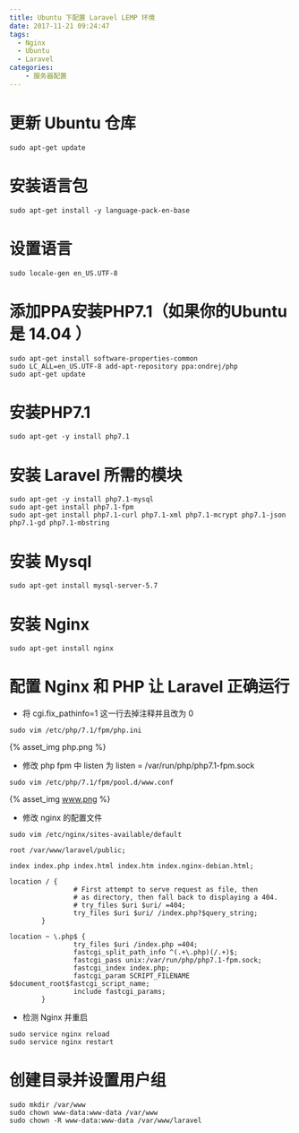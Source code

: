 ```yaml
---
title: Ubuntu 下配置 Laravel LEMP 环境
date: 2017-11-21 09:24:47
tags:
  - Nginx
  - Ubuntu
  - Laravel
categories: 
	- 服务器配置
---
```


# 更新 Ubuntu 仓库
```
sudo apt-get update
```

# 安装语言包

```
sudo apt-get install -y language-pack-en-base
```
<!-- more -->
# 设置语言

```
sudo locale-gen en_US.UTF-8
```

# 添加PPA安装PHP7.1（如果你的Ubuntu是 14.04 ）

```
sudo apt-get install software-properties-common
sudo LC_ALL=en_US.UTF-8 add-apt-repository ppa:ondrej/php
sudo apt-get update
```

# 安装PHP7.1

```
sudo apt-get -y install php7.1
```

# 安装 Laravel 所需的模块

```
sudo apt-get -y install php7.1-mysql
sudo apt-get install php7.1-fpm
sudo apt-get install php7.1-curl php7.1-xml php7.1-mcrypt php7.1-json php7.1-gd php7.1-mbstring
```

# 安装 Mysql

```
sudo apt-get install mysql-server-5.7
```

# 安装 Nginx

```
sudo apt-get install nginx
```

# 配置 Nginx 和 PHP 让 Laravel 正确运行

* 将 cgi.fix_pathinfo=1 这一行去掉注释并且改为 0

```
sudo vim /etc/php/7.1/fpm/php.ini
```

{% asset_img php.png %}

* 修改 php fpm 中 listen 为 listen = /var/run/php/php7.1-fpm.sock

```
sudo vim /etc/php/7.1/fpm/pool.d/www.conf
```

{% asset_img www.png %}

* 修改 nginx 的配置文件

```
sudo vim /etc/nginx/sites-available/default
```

```
root /var/www/laravel/public;

index index.php index.html index.htm index.nginx-debian.html;

location / {
                # First attempt to serve request as file, then
                # as directory, then fall back to displaying a 404.
                # try_files $uri $uri/ =404;
                try_files $uri $uri/ /index.php?$query_string;
        }

location ~ \.php$ {
                try_files $uri /index.php =404;
                fastcgi_split_path_info ^(.+\.php)(/.+)$;
                fastcgi_pass unix:/var/run/php/php7.1-fpm.sock;
                fastcgi_index index.php;
                fastcgi_param SCRIPT_FILENAME $document_root$fastcgi_script_name;
                include fastcgi_params;
        }
```

* 检测 Nginx 并重启

```
sudo service nginx reload
sudo service nginx restart
```

# 创建目录并设置用户组

```
sudo mkdir /var/www
sudo chown www-data:www-data /var/www
sudo chown -R www-data:www-data /var/www/laravel
```
